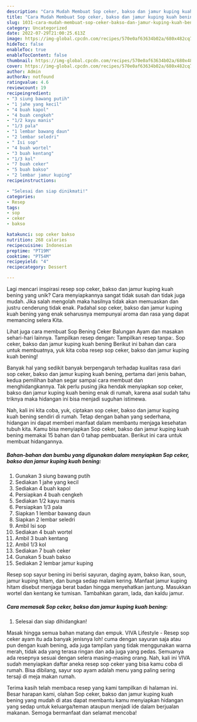```yaml
---
description: "Cara Mudah Membuat Sop ceker, bakso dan jamur kuping kuah bening yang Lezat Sekali"
title: "Cara Mudah Membuat Sop ceker, bakso dan jamur kuping kuah bening yang Lezat Sekali"
slug: 1031-cara-mudah-membuat-sop-ceker-bakso-dan-jamur-kuping-kuah-bening-yang-lezat-sekali
category: Uncategorized
date: 2022-07-29T21:00:25.613Z
image: https://img-global.cpcdn.com/recipes/570e0af63634b02a/680x482cq70/sop-ceker-bakso-dan-jamur-kuping-kuah-bening-foto-resep-utama.jpg
hideToc: false
enableToc: true
enableTocContent: false
thumbnail: https://img-global.cpcdn.com/recipes/570e0af63634b02a/680x482cq70/sop-ceker-bakso-dan-jamur-kuping-kuah-bening-foto-resep-utama.jpg
cover: https://img-global.cpcdn.com/recipes/570e0af63634b02a/680x482cq70/sop-ceker-bakso-dan-jamur-kuping-kuah-bening-foto-resep-utama.jpg
author: Admin
authorAv: notfound
ratingvalue: 4.6
reviewcount: 19
recipeingredient:
- "3 siung bawang putih"
- "1 jahe yang kecil"
- "4 buah kapol"
- "4 buah cengkeh"
- "1/2 kayu manis"
- "1/3 pala"
- "1 lembar bawang daun"
- "2 lembar seledri"
- " Isi sop"
- "4 buah wortel"
- "3 buah kentang"
- "1/3 kol"
- "7 buah ceker"
- "5 buah bakso"
- "2 lembar jamur kuping"
recipeinstructions:

- "Selesai dan siap dinikmati!"
categories:
- Resep
tags:
- sop
- ceker
- bakso

katakunci: sop ceker bakso 
nutrition: 268 calories
recipecuisine: Indonesian
preptime: "PT19M"
cooktime: "PT54M"
recipeyield: "4"
recipecategory: Dessert

---
```





Lagi mencari inspirasi resep sop ceker, bakso dan jamur kuping kuah bening yang unik? Cara menyiapkannya sangat tidak susah dan tidak juga mudah. Jika salah mengolah maka hasilnya tidak akan memuaskan dan justru cenderung tidak enak. Padahal sop ceker, bakso dan jamur kuping kuah bening yang enak seharusnya mempunyai aroma dan rasa yang dapat memancing selera Kita.





Lihat juga cara membuat Sop Bening Ceker Balungan Ayam dan masakan sehari-hari lainnya. Tampilkan resep dengan: Tampilkan resep tanpa:. Sop ceker, bakso dan jamur kuping kuah bening Berikut ini bahan dan cara untuk membuatnya, yuk kita coba resep sop ceker, bakso dan jamur kuping kuah bening!

Banyak hal yang sedikit banyak berpengaruh terhadap kualitas rasa dari sop ceker, bakso dan jamur kuping kuah bening, pertama dari jenis bahan, kedua pemilihan bahan segar sampai cara membuat dan menghidangkannya. Tak perlu pusing jika hendak menyiapkan sop ceker, bakso dan jamur kuping kuah bening enak di rumah, karena asal sudah tahu triknya maka hidangan ini bisa menjadi suguhan istimewa.






Nah, kali ini kita coba, yuk, ciptakan sop ceker, bakso dan jamur kuping kuah bening sendiri di rumah. Tetap dengan bahan yang sederhana, hidangan ini dapat memberi manfaat dalam membantu menjaga kesehatan tubuh kita. Kamu bisa menyiapkan Sop ceker, bakso dan jamur kuping kuah bening memakai 15 bahan dan 0 tahap pembuatan. Berikut ini cara untuk membuat hidangannya.

<!--inarticleads1-->

##### Bahan-bahan dan bumbu yang digunakan dalam menyiapkan Sop ceker, bakso dan jamur kuping kuah bening:

1. Gunakan 3 siung bawang putih
1. Sediakan 1 jahe yang kecil
1. Sediakan 4 buah kapol
1. Persiapkan 4 buah cengkeh
1. Sediakan 1/2 kayu manis
1. Persiapkan 1/3 pala
1. Siapkan 1 lembar bawang daun
1. Siapkan 2 lembar seledri
1. Ambil  Isi sop
1. Sediakan 4 buah wortel
1. Ambil 3 buah kentang
1. Ambil 1/3 kol
1. Sediakan 7 buah ceker
1. Gunakan 5 buah bakso
1. Sediakan 2 lembar jamur kuping


Resep sop sayur bening ini berisi sayuran, daging ayam, bakso ikan, soun, jamur kuping hitam, dan bunga sedap malam kering. Manfaat jamur kuping hitam disebut menjaga berat badan hingga menyehatkan jantung. Masukkan wortel dan kentang ke tumisan. Tambahkan garam, lada, dan kaldu jamur. 

<!--inarticleads2-->

##### Cara memasak Sop ceker, bakso dan jamur kuping kuah bening:


1. Selesai dan siap dihidangkan!

Masak hingga semua bahan matang dan empuk. VIVA Lifestyle - Resep sop ceker ayam itu ada banyak jenisnya loh! cuma dengan sayuran saja atau pun dengan kuah bening, ada juga tampilan yang tidak menggunakan warna merah, tidak ada yang terasa ringan dan ada juga yang pedas. Semuanya ada resepnya sesuai dengan selera masing-masing orang. Nah, kali ini VIVA sudah menyiapkan daftar aneka resep sop ceker yang bisa kamu coba di rumah. Bisa dibilang, sayur sop ayam adalah menu yang paling sering tersaji di meja makan rumah. 

Terima kasih telah membaca resep yang kami tampilkan di halaman ini. Besar harapan kami, olahan Sop ceker, bakso dan jamur kuping kuah bening yang mudah di atas dapat membantu kamu menyiapkan hidangan yang sedap untuk keluarga/teman ataupun menjadi ide dalam berjualan makanan. Semoga bermanfaat dan selamat mencoba!
